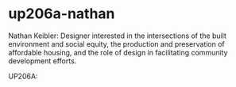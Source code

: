 # up206a-nathan
Nathan Keibler: Designer interested in the intersections of the built environment and social equity, the production and preservation of affordable housing, and the role of design in facilitating community development efforts. 

UP206A: 
